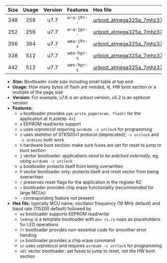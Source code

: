 |Size|Usage|Version|Features|Hex file|
|:-:|:-:|:-:|:-:|:--|
|248|256|u7.7|`w-u-jPr--`|[urboot_atmega325a_7mhz3728_460800bps_lednop_ur_vbl.hex](https://raw.githubusercontent.com/stefanrueger/urboot.hex/main/mcus/atmega325a/fcpu_7mhz3728/460800_bps/urboot_atmega325a_7mhz3728_460800bps_lednop_ur_vbl.hex)|
|252|256|u7.7|`w-u-jpr--`|[urboot_atmega325a_7mhz3728_460800bps_lednop_fr_ur_vbl.hex](https://raw.githubusercontent.com/stefanrueger/urboot.hex/main/mcus/atmega325a/fcpu_7mhz3728/460800_bps/urboot_atmega325a_7mhz3728_460800bps_lednop_fr_ur_vbl.hex)|
|356|384|u7.7|`weu-jPr-c`|[urboot_atmega325a_7mhz3728_460800bps_ee_lednop_fr_ce_ur_vbl.hex](https://raw.githubusercontent.com/stefanrueger/urboot.hex/main/mcus/atmega325a/fcpu_7mhz3728/460800_bps/urboot_atmega325a_7mhz3728_460800bps_ee_lednop_fr_ce_ur_vbl.hex)|
|338|512|u7.7|`weu-hpr-c`|[urboot_atmega325a_7mhz3728_460800bps_ee_lednop_fr_ce_ur.hex](https://raw.githubusercontent.com/stefanrueger/urboot.hex/main/mcus/atmega325a/fcpu_7mhz3728/460800_bps/urboot_atmega325a_7mhz3728_460800bps_ee_lednop_fr_ce_ur.hex)|
|442|512|u7.7|`wes-hpr-c`|[urboot_atmega325a_7mhz3728_460800bps_ee_lednop_fr_ce.hex](https://raw.githubusercontent.com/stefanrueger/urboot.hex/main/mcus/atmega325a/fcpu_7mhz3728/460800_bps/urboot_atmega325a_7mhz3728_460800bps_ee_lednop_fr_ce.hex)|

- **Size:** Bootloader code size including small table at top end
- **Usage:** How many bytes of flash are needed, ie, HW boot section or a multiple of the page size
- **Version:** For example, u7.6 is an urboot version, o5.2 is an optiboot version
- **Features:**
  + `w` bootloader provides `pgm_write_page(sram, flash)` for the application at `FLASHEND-4+1`
  + `e` EEPROM read/write support
  + `u` uses urprotocol requiring `avrdude -c urclock` for programming
  + `s` uses skeleton of STK500v1 protocol (deprecated); `-c urclock` and `-c arduino` both work
  + `h` hardware boot section: make sure fuses are set for reset to jump to boot section
  + `j` vector bootloader: applications *need to be patched externally*, eg, using `avrdude -c urclock`
  + `p` bootloader protects itself from being overwritten
  + `P` vector bootloader only: protects itself and reset vector from being overwritten
  + `r` preserves reset flags for the application in the register R2
  + `c` bootloader provides chip erase functionality (recommended for large MCUs)
  + `-` corresponding feature not present
- **Hex file:** typically MCU name, oscillator frequency (16 MHz default) and baud rate (115200 default) followed by
  + `ee` bootloader supports EEPROM read/write
  + `lednop` is a template bootloader with `mov rx,rx` nops as placeholders for LED operations
  + `fr` bootloader provides non-essential code for smoother error handing
  + `ce` bootloader provides a chip erase command
  + `ur` uses urprotocol and requires `avrdude -c urclock` for programming
  + `vbl` vector bootloader: set fuses to jump to reset, not the HW boot section
